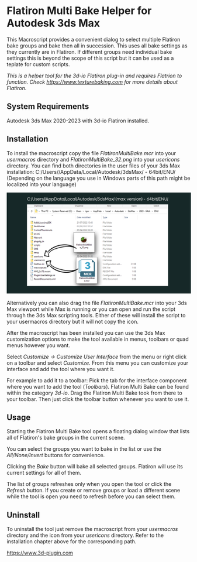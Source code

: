 # Flatiron Multi Bake Helper for Autodesk 3ds Max

This Macroscript provides a convenient dialog to select multiple Flatiron bake groups and bake then all in succession. This uses all bake settings as they currently are in Flatiron. If different groups need individual bake settings this is beyond the scope of this script but it can be used as a teplate for custom scripts.

*This is a helper tool for the 3d-io Flatiron plug-in and requires Flatrion to function. Check https://www.texturebaking.com for more details about Flatiron.*

## System Requirements
Autodesk 3ds Max 2020-2023 with 3d-io Flatiron installed.

## Installation

To install the macroscript copy the file *FlatironMultiBake.mcr* into your *usermacros* directory and *FlatironMultiBake_32.png* into your *usericons* directory.
You can find both directories in the user files of your 3ds Max installation:
C:/Users/<UserName>/AppData/Local/Autodesk/3dsMax/<ReleaseNumber> - 64bit/ENU/
(Depending on the language you use in Windows parts of this path might be localized into your language)

![Flatiron MultiBake Installation image](https://github.com/3d-io/Flatiron-MultiBake/blob/main/images/flatiron_multibake_install.png)
<br/>

Alternatively you can also drag the file *FlatironMultiBake.mcr* into your 3ds Max viewport while Max is running or you can open and run the script through the 3ds Max scripting tools. Either of these will install the script to your usermacros directory but it will not copy the icon.

After the macroscript has been installed you can use the 3ds Max customization options to make the tool available in menus, toolbars or quad menus however you want.

Select *Customize -> Customize User Interface* from the menu or right click on a toolbar and select *Customize*.
From this menu you can customize your interface and add the tool where you want it.

For example to add it to a toolbar:
Pick the tab for the interface component where you want to add the tool (*Toolbars*).
Flatiron Multi Bake can be found within the category *3d-io*.
Drag the Flatiron Multi Bake took from there to your toolbar.
Then just click the toolbar button whenever you want to use it.

## Usage
Starting the Flatiron Multi Bake tool opens a floating dialog window that lists all of Flatiron's bake groups in the current scene.

You can select the groups you want to bake in the list or use the *All/None/Invert* buttons for convenience.

Clicking the *Bake* button will bake all selected groups. Flatiron will use its current settings for all of them.

The list of groups refreshes only when you open the tool or click the *Refresh* button. If you create or remove groups or load a different scene while the tool is open you need to refresh before you can select them.

## Uninstall
To uninstall the tool just remove the macroscript from your *usermacros* directory and the icon from your *usericons* directory. Refer to the installation chapter above for the corresponding path.



https://www.3d-plugin.com

